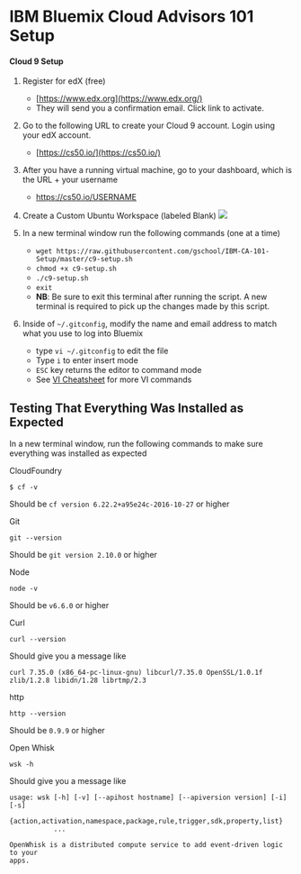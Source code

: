 # IBM Bluemix Cloud Advisors 101 Setup

#### Cloud 9 Setup
1. Register for edX (free)
  	- [https://www.edx.org](https://www.edx.org/)
  	- They will send you a confirmation email. Click link to activate.
1. Go to the following URL to create your Cloud 9 account. Login using your edX account.
  	- [https://cs50.io/](https://cs50.io/)
1. After you have a running virtual machine, go to your dashboard, which is the URL + your username
  	- https://cs50.io/USERNAME
1. Create a Custom Ubuntu Workspace (labeled Blank)
    ![](https://students-gschool-production.s3.amazonaws.com/uploads/asset/file/167/set_up_c9_ubuntu_workspace.png)
1. In a new terminal window run the following commands (one at a time)
	- `wget https://raw.githubusercontent.com/gschool/IBM-CA-101-Setup/master/c9-setup.sh`
	- `chmod +x c9-setup.sh`
	- `./c9-setup.sh`
	- `exit`
	- **NB**: Be sure to exit this terminal after running the script. A new terminal is required to pick up the changes made by this script.
	  
1. Inside of `~/.gitconfig`, modify the name and email address to match what you use to log into Bluemix
	- type `vi ~/.gitconfig` to edit the file
	- Type `i` to enter insert mode 
	- `ESC` key returns the editor to command mode 
	- See [VI Cheatsheet](http://www.lagmonster.org/docs/vi.html) for more VI commands

## Testing That Everything Was Installed as Expected

In a new terminal window, run the following commands to make sure everything was installed as expected

CloudFoundry
```
$ cf -v
```

Should be `cf version 6.22.2+a95e24c-2016-10-27` or higher

Git
```
git --version
```

Should be `git version 2.10.0` or higher

Node
```
node -v
```

Should be `v6.6.0` or higher

Curl
```
curl --version
```

Should give you a message like

```
curl 7.35.0 (x86_64-pc-linux-gnu) libcurl/7.35.0 OpenSSL/1.0.1f zlib/1.2.8 libidn/1.28 librtmp/2.3
```

http
```
http --version
```

Should be `0.9.9` or higher

Open Whisk
```
wsk -h
```

Should give you a message like

```
usage: wsk [-h] [-v] [--apihost hostname] [--apiversion version] [-i] [-s]
           {action,activation,namespace,package,rule,trigger,sdk,property,list}
           ...

OpenWhisk is a distributed compute service to add event-driven logic to your
apps.
```





